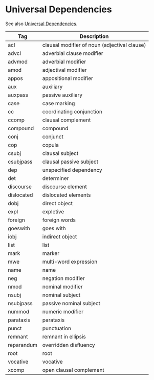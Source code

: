 <!--
# ========================================================================
# Copyright 2020 hankcs
#
# Licensed under the Apache License, Version 2.0 (the "License");
# you may not use this file except in compliance with the License.
# You may obtain a copy of the License at
#
#     http://www.apache.org/licenses/LICENSE-2.0
#
# Unless required by applicable law or agreed to in writing, software
# distributed under the License is distributed on an "AS IS" BASIS,
# WITHOUT WARRANTIES OR CONDITIONS OF ANY KIND, either express or implied.
# See the License for the specific language governing permissions and
# limitations under the License.
#
# The above copyright notice and this permission notice shall be included in all
# copies or substantial portions of the Software.
# ========================================================================
-->

# Universal Dependencies

See also [Universal Dependencies](https://universaldependencies.org/docs/u/dep/index.html).

| Tag        | Description                                  |
|------------|----------------------------------------------|
| acl        | clausal modifier of noun (adjectival clause) |
| advcl      | adverbial clause modifier                    |
| advmod     | adverbial modifier                           |
| amod       | adjectival modifier                          |
| appos      | appositional modifier                        |
| aux        | auxiliary                                    |
| auxpass    | passive auxiliary                            |
| case       | case marking                                 |
| cc         | coordinating conjunction                     |
| ccomp      | clausal complement                           |
| compound   | compound                                     |
| conj       | conjunct                                     |
| cop        | copula                                       |
| csubj      | clausal subject                              |
| csubjpass  | clausal passive subject                      |
| dep        | unspecified dependency                       |
| det        | determiner                                   |
| discourse  | discourse element                            |
| dislocated | dislocated elements                          |
| dobj       | direct object                                |
| expl       | expletive                                    |
| foreign    | foreign words                                |
| goeswith   | goes with                                    |
| iobj       | indirect object                              |
| list       | list                                         |
| mark       | marker                                       |
| mwe        | multi-word expression                        |
| name       | name                                         |
| neg        | negation modifier                            |
| nmod       | nominal modifier                             |
| nsubj      | nominal subject                              |
| nsubjpass  | passive nominal subject                      |
| nummod     | numeric modifier                             |
| parataxis  | parataxis                                    |
| punct      | punctuation                                  |
| remnant    | remnant in ellipsis                          |
| reparandum | overridden disfluency                        |
| root       | root                                         |
| vocative   | vocative                                     |
| xcomp      | open clausal complement                      |